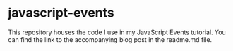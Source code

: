 # javascript-events
This repository houses the code I use in my JavaScript Events tutorial. You can find the link to the accompanying blog post in the readme.md file.
